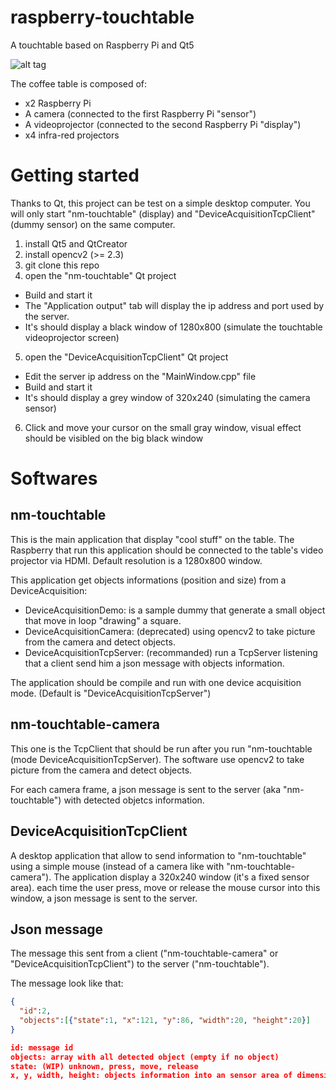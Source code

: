 raspberry-touchtable
====================
A touchtable based on Raspberry Pi and Qt5


![alt tag](https://github.com/neuronalmotion/raspberry-touchtable/raw/master/img/20150104_nmtouchtable-finger.png)

The coffee table is composed of:
* x2 Raspberry Pi
* A camera (connected to the first Raspberry Pi "sensor") 
* A videoprojector (connected to the second Raspberry Pi "display")
* x4 infra-red projectors

# Getting started

Thanks to Qt, this project can be test on a simple desktop computer. You will only start "nm-touchtable" (display) and "DeviceAcquisitionTcpClient" (dummy sensor) on the same computer.

1. install Qt5 and QtCreator
2. install opencv2 (>= 2.3)
3. git clone this repo
4. open the "nm-touchtable" Qt project 
  * Build and start it
  * The "Application output" tab will display the ip address and port used by the server.
  * It's should display a black window of 1280x800 (simulate the touchtable videoprojector screen)
5. open the "DeviceAcquisitionTcpClient" Qt project
  * Edit the server ip address on the "MainWindow.cpp" file
  * Build and start it
  * It's should display a grey window of 320x240 (simulating the camera sensor)
6. Click and move your cursor on the small gray window, visual effect should be visibled on the big black window

# Softwares

## nm-touchtable

This is the main application that display "cool stuff" on the table. The Raspberry that run this application should be connected to the table's video projector via HDMI. Default resolution is a 1280x800 window.

This application get objects informations (position and size) from a DeviceAcquisition:
* DeviceAcquisitionDemo: is a sample dummy that generate a small object that move in loop "drawing" a square.
* DeviceAcquisitionCamera: (deprecated) using opencv2 to take picture from the camera and detect objects.
* DeviceAcquisitionTcpServer: (recommanded) run a TcpServer listening that a client send him a json message with objects information.

The application should be compile and run with one device acquisition mode. (Default is "DeviceAcquisitionTcpServer")

## nm-touchtable-camera

This one is the TcpClient that should be run after you run "nm-touchtable (mode DeviceAcquisitionTcpServer).
The software use opencv2 to take picture from the camera and detect objects.

For each camera frame, a json message is sent to the server (aka "nm-touchtable") with detected objetcs information.


## DeviceAcquisitionTcpClient

A desktop application that allow to send information to "nm-touchtable" using a simple mouse (instead of a camera like with "nm-touchtable-camera"). The application display a 320x240 window (it's a fixed sensor area).
each time the user press, move or release the mouse cursor into this window, a json message is sent to the server.

## Json message

The message this sent from a client ("nm-touchtable-camera" or "DeviceAcquisitionTcpClient") to the server ("nm-touchtable").

The message look like that:
```json
{
  "id":2,
  "objects":[{"state":1, "x":121, "y":86, "width":20, "height":20}]
}

id: message id
objects: array with all detected object (empty if no object)
state: (WIP) unknown, press, move, release
x, y, width, height: objects information into an sensor area of dimension 320x240
```
